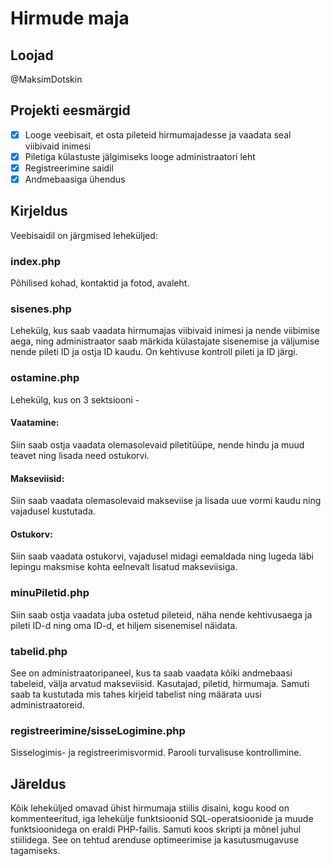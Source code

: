 # Hirmude maja

## Loojad
@MaksimDotskin

## Projekti eesmärgid
- [x] Looge veebisait, et osta pileteid hirmumajadesse ja vaadata seal viibivaid inimesi
- [x] Piletiga külastuste jälgimiseks looge administraatori leht
- [x] Registreerimine saidil
- [x] Andmebaasiga ühendus
      
## Kirjeldus
Veebisaidil on järgmised leheküljed:


### index.php
Põhilised kohad, kontaktid ja fotod, avaleht.


### sisenes.php
Lehekülg, kus saab vaadata hirmumajas viibivaid inimesi ja nende viibimise aega, ning administraator saab märkida külastajate sisenemise ja väljumise nende pileti ID ja ostja ID kaudu. On kehtivuse kontroll pileti ja ID järgi.


### ostamine.php
Lehekülg, kus on 3 sektsiooni - 

#### Vaatamine:
Siin saab ostja vaadata olemasolevaid piletitüüpe, nende hindu ja muud teavet ning lisada need ostukorvi.

#### Makseviisid:
Siin saab vaadata olemasolevaid makseviise ja lisada uue vormi kaudu ning vajadusel kustutada.

#### Ostukorv:
Siin saab vaadata ostukorvi, vajadusel midagi eemaldada ning lugeda läbi lepingu maksmise kohta eelnevalt lisatud makseviisiga.



### minuPiletid.php
Siin saab ostja vaadata juba ostetud pileteid, näha nende kehtivusaega ja pileti ID-d ning oma ID-d, et hiljem sisenemisel näidata.


### tabelid.php
See on administraatoripaneel, kus ta saab vaadata kõiki andmebaasi tabeleid, välja arvatud makseviisid. Kasutajad, piletid, hirmumaja. Samuti saab ta kustutada mis tahes kirjeid tabelist ning määrata uusi administraatoreid.


### registreerimine/sisseLogimine.php
Sisselogimis- ja registreerimisvormid. Parooli turvalisuse kontrollimine.

## Järeldus
Kõik leheküljed omavad ühist hirmumaja stiilis disaini, kogu kood on kommenteeritud, iga lehekülje funktsioonid SQL-operatsioonide ja muude funktsioonidega on eraldi PHP-failis. Samuti koos skripti ja mõnel juhul stiilidega. See on tehtud arenduse optimeerimise ja kasutusmugavuse tagamiseks.
